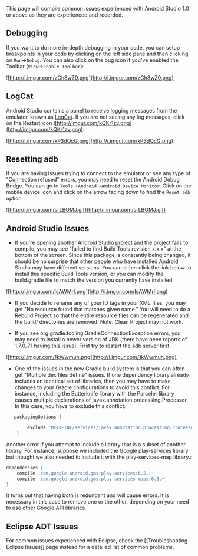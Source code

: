 This page will compile common issues experienced with Android Studio 1.0 or above as they are experienced and recorded. 

## Debugging

If you want to do more in-depth debugging in your code, you can setup breakpoints in your code by clicking on the left side pane and then clicking on `Run`->`Debug`.    You can also click on the bug icon if you've enabled the Toolbar (`View`->`Enable Toolbar`):

![http://i.imgur.com/zGh8wZ0.png](http://i.imgur.com/zGh8wZ0.png)

## LogCat

Android Studio contains a panel to receive logging messages from the emulator, known as [LogCat](http://developer.android.com/tools/help/logcat.html). If you are not seeing any log messages, click on the Restart icon ![http://imgur.com/kQKr1zv.png](http://imgur.com/kQKr1zv.png).  

![http://i.imgur.com/xP3dQcG.png](http://i.imgur.com/xP3dQcG.png)

## Resetting adb

If you are having issues trying to connect to the emulator or see any type of "Connection refused" errors, you may need to reset the Android Debug Bridge.  You can go to `Tools`->`Android`->`Android Device Monitor`.  Click on the mobile device icon and click on the arrow facing down to find the `Reset adb` option.

![http://i.imgur.com/srLBOMJ.gif](http://i.imgur.com/srLBOMJ.gif)

## Android Studio Issues

* If you're opening another Android Studio project and the project fails to compile, you may see "failed to find Build Tools revision x.x.x" at the bottom of the screen.  Since this package is constantly being changed, it should be no surprise that other people who have installed Android Studio may have different versions. You can either click the link below to install this specific Build Tools version, or you can modify the build.gradle file to match the version you currently have installed.

![http://i.imgur.com/IsAWMrl.png](http://i.imgur.com/IsAWMrl.png)

* If you decide to rename any of your ID tags in your XML files, you may get "No resource found that matches given name."   You will need to do a Rebuild Project so that the entire resource files can be regenerated and the build/ directories are removed.  Note: Clean Project may not work.

* If you see org.gradle.tooling.GradleConnectionException errors, you may need to install a newer version of JDK (there have been reports of 1.7.0_71 having this issue).  First try to restart the adb server first.

![http://i.imgur.com/1kWwmuh.png](http://i.imgur.com/1kWwmuh.png)

* One of the issues in the new Gradle build system is that you can often get "Multiple dex files define" issues.  If one dependency library already includes an identical set of libraries, then you may have to make changes to your Gradle configurations to avoid this conflict.  For instance, including the Butterknife library with the Parceler library causes multiple declarations of javax.annotation.processing.Processor.  In this case, you have to exclude this conflict:

```gradle
   packagingOptions {

        exclude 'META-INF/services/javax.annotation.processing.Processor'  // butterknife
    }
```

Another error if you attempt to include a library that is a subset of another library.  For instance, suppose we included the Google play-services library but thought we also needed to include it with the play-services-map library.:

```gradle
dependencies {
    compile 'com.google.android.gms:play-services:6.5.+'
    compile 'com.google.android.gms:play-services-maps:6.5.+'
}
```

It turns out that having both is redundant and will cause errors.  It is necessary in this case to remove one or the other, depending on your need to use other Google API libraries.

## Eclipse ADT Issues

For common issues experienced with Eclipse, check the [[Troubleshooting Eclipse Issues]] page instead for a detailed list of common problems.